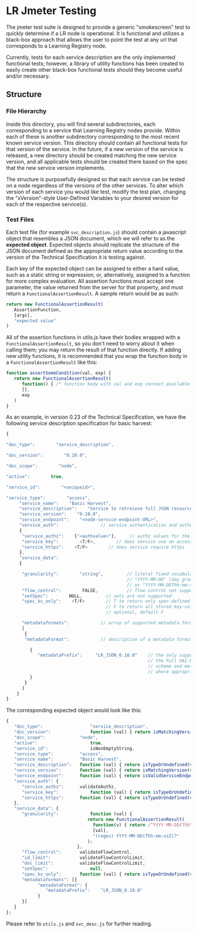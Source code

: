 # LR Jmeter Testing

The jmeter test suite is designed to provide a generic 
"smokescreen" test to quickly determine if a LR node is operational. It is functional 
and utilizes a black-box approach that allows the user to point the test at any url 
that corresponds to a Learning Registry node.

Currently, tests for each service description are the only implemented functional tests;
however, a library of utility functions has been created to easily create other black-box
functional tests should they become useful and/or necessary.

## Structure

### File Hierarchy

Inside this directory, you will find several subdirectories, each corresponding to a service that
Learning Registry nodes provide. Within each of these is another subdirectory corresponding to the
most recent known service version. This directory should contain all functional tests for that
version of the service. In the future, if a new version of the service is released, a new directory
should be created matching the new service version, and all applicable tests should be created
there based on the spec that the new service version implements.

The structure is purposefully designed so that each service can be tested on a node regardless of
the versions of the other services. To alter which version of each service you would like test,
modify the test plan, changing the "xVersion"-style User-Defined Variables to your desired version for each 
of the respective service(s).

### Test Files

Each test file (for example `svc_description.js`) should contain a javascript object that 
resembles a JSON document, which we will refer to as the **expected object**. Expected objects
should replicate the structure of the JSON document defined as the appropriate return value
according to the version of the Technical Specification it is testing against. 

Each key of the expected object can be assigned to either a hard value, such as a static string or expression,
or, alternatively, assigned to a function for more complex evaluation. All assertion functions must accept
one parameter, the value returned from the server for that property, and must return a `FunctionalAssertionResult`.
A sample return would be as such:

```javascript
return new FunctionalAssertionResult(
   AssertionFunction,
   [args],
   "expected value"
)
```

All of the assertion functions in utils.js have their bodies wrapped with a `FunctionalAssertionResult`, so 
you don't need to worry about it when calling them; you may return the result of that function directly.
If adding new utility functions, it is recommended that you wrap the function body in a `FunctionalAssertionResult`
like this:

```javascript
function assertSomeCondition(val, exp) {
   return new FunctionalAssertionResult(
      function() { /* function body with val and exp context available */ },
      [],
      exp
   )
}
```

As an example, in version 0.23 of the Technical Specification, we have the following service description specification for basic harvest:

```javascript
{

"doc_type":        "service_description",   

"doc_version":        "0.20.0",

"doc_scope":        "node",

"active":        true,

"service_id":        "<uniqueid>",       

"service_type":        "access",
     "service_name":    "Basic Harvest",   
     "service_description":    "Service to retreieve full JSON resource description documents from a node.  Patterned after OAI-PMH",
     "service_version":    "0.10.0",
     "service_endpoint":    "<node-service-endpoint-URL>",
     "service_auth":                // service authentication and authorization descriptions
     {
      "service_authz":    ["<authvalue>"],     // authz values for the service
      "service_key":        <T/F>,        // does service use an access key           
      "service_https":    <T/F>        // does service require https
     },
     "service_data":
     {

      "granularity":        "string",         // literal fixed vocabulary
                                              // "YYYY-MM-DD" (day granularity)	
                                              // or "YYYY-MM-DDThh:mm:ssZ" (second granularity)
      "flow_control":        FALSE,           // flow control not supported
      "setSpec":        NULL,         // sets are not supported
      "spec_kv_only":    <T/F>        // T to return only spec-defined key-value pairs
                                      // F to return all stored key-value pairs
                                      // optional, default F

      "metadataformats":            // array of supported metadata formats
      [
       {
       "metadataFormat":            // description of a metadata format

         {
            "metadataPrefix":     "LR_JSON_0.10.0"    // the only supported harvest form
                                                      // the Full OAI-PMH service will define
                                                      // schema and metadataNamespace
                                                      // where appropriate
         }
       }
      ]
    }
}
```

The corresponding expected object would look like this: 

```javascript
{
   "doc_type":					"service_description",	
   "doc_version":				function (val) { return isMatchingVersion(val, "0.20.0"); },
   "doc_scope":				"node",
   "active":					true,
   "service_id":				isNonEmptyString,	
   "service_type":			"access",
   "service_name":			"Basic Harvest",	
   "service_description":	function (val) { return isTypeOrUndefined(val, "string"); },
   "service_version":		function (val) { return isMatchingVersion(val, "0.10.0"); },
   "service_endpoint":		function (val) { return isValidServiceEndpoint(val, "harvest"); },
   "service_auth": {
      "service_authz":		validateAuthz,
      "service_key":			function (val) { return isTypeOrUndefined(val, "boolean"); },		
      "service_https":		function (val) { return isTypeOrUndefined(val, "boolean"); }
   },
   "service_data": {
      "granularity":			function (val) {
                               return new FunctionalAssertionResult(
                                 function(v) { return /^YYYY-MM-DD(Thh\:mm\:ssZ)?$/.test(v); },
                                 [val],
                                 "(regex) YYYY-MM-DD(Thh:mm:ssZ)?"
                               );
                           },
      "flow_control":		validateFlowControl,
      "id_limit": 			validateFlowControlLimit,
      "doc_limit": 			validateFlowControlLimit,
      "setSpec":				null,					
      "spec_kv_only":		function (val) { return isTypeOrUndefined(val, "boolean"); },	
      "metadataformats": [{
            "metadataFormat": {
               "metadataPrefix": 	"LR_JSON_0.10.0"
            }
      }]
   }
};
```

Please refer to `utils.js` and `svc_desc.js` for further reading.